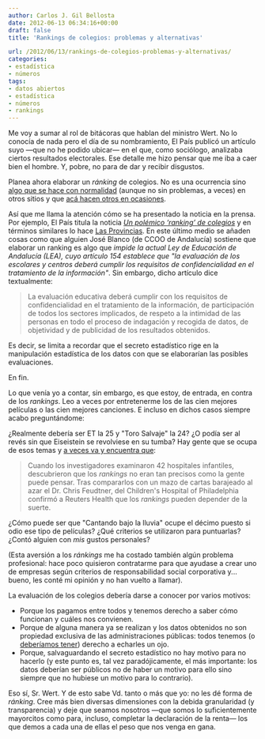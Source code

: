 ```yaml
---
author: Carlos J. Gil Bellosta
date: 2012-06-13 06:34:16+00:00
draft: false
title: 'Rankings de colegios: problemas y alternativas'

url: /2012/06/13/rankings-de-colegios-problemas-y-alternativas/
categories:
- estadística
- números
tags:
- datos abiertos
- estadística
- números
- rankings
---
```


Me voy a sumar al rol de bitácoras que hablan del ministro Wert. No lo conocía de nada pero el día de su nombramiento, El País publicó un artículo suyo —que no he podido ubicar— en el que, como sociólogo, analizaba ciertos resultados electorales. Ese detalle me hizo pensar que me iba a caer bien el hombre. Y, pobre, no para de dar y recibir disgustos.

Planea ahora elaborar un _ránking_ de colegios. No es una ocurrencia sino [algo que se hace con normalidad](http://www.psk12.com/rating/USindexphp/STATE_NY.html) (aunque no sin problemas, a veces) en otros sitios y que [acá hacen otros en ocasiones](http://www.elmundo.es/especiales/2011/02/valencia/50colegios/index.html).

Así que me llama la atención cómo se ha presentado la noticia en la prensa. Por ejemplo, El País titula la noticia _[Un polémico ‘ranking’ de colegios](http://sociedad.elpais.com/sociedad/2012/06/08/actualidad/1339177520_891364.html)_ y en términos similares lo hace [Las Provincias](http://www.lasprovincias.es/20120611/comunitatvalenciana/comunitat/ranking-colegios-polemico-wert-201206111320.html). En este último medio se añaden cosas como que alguien José Blanco (de CCOO de Andalucía) sostiene que elaborar un ranking es algo que _impide la actual Ley de Educación de Andalucía (LEA), cuyo artículo 154 establece que "la evaluación de los escolares y centros deberá cumplir los requisitos de confidencialidad en el tratamiento de la información"_. Sin embargo, dicho artículo dice textualmente:


>La evaluación educativa deberá cumplir con los requisitos de confidencialidad en el tratamiento de la información, de participación de todos los sectores implicados, de respeto a la intimidad de las personas en todo el proceso de indagación y recogida de datos, de objetividad y de publicidad de los resultados obtenidos.



Es decir, se limita a recordar que el secreto estadístico rige en la manipulación estadística de los datos con que se elaborarían las posibles evaluaciones.

En fin.

Lo que venía yo a contar, sin embargo, es que estoy, de entrada, en contra de los _rankings_. Leo a veces por entretenerme los de las cien mejores películas o las cien mejores canciones. E incluso en dichos casos siempre acabo preguntándome:


¿Realmente debería ser ET la 25 y "Toro Salvaje" la 24? ¿O podía ser al revés sin que Eiseistein se revolviese en su tumba? Hay gente que se ocupa de esos temas y [a veces va y encuentra que](http://www.fiercehealthcare.com/story/hospital-rankings-mortality-rates-based-chance-study-says/2011-09-07):


>Cuando los investigadores examinaron 42 hospitales infantiles, descubrieron que los _rankings_ no eran tan precisos como la gente puede pensar. Tras compararlos con un mazo de cartas barajeado al azar el Dr. Chris Feudtner, del Children's Hospital of Philadelphia confirmó a Reuters Health que los _rankings_ pueden depender de la suerte.


¿Cómo puede ser que "Cantando bajo la lluvia" ocupe el décimo puesto si odio ese tipo de películas? ¿Qué criterios se utilizaron para puntuarlas? ¿Contó alguien con _mis_ gustos personales?

(Esta aversión a los _ránkings_ me ha costado también algún problema profesional: hace poco quisieron contratarme para que ayudase a crear uno de empresas según criterios de responsabilidad social corporativa y... bueno, les conté mi opinión y no han vuelto a llamar).

La evaluación de los colegios debería darse a conocer por varios motivos:


* Porque los pagamos entre todos y tenemos derecho a saber cómo funcionan y cuáles nos convienen.
* Porque de alguna manera ya se realizan y los datos obtenidos no son propiedad exclusiva de las administraciones públicas: todos tenemos (o [deberíamos tener](http://www.datanalytics.com/blog/tag/datos-abiertos/)) derecho a echarles un ojo.
* Porque, salvaguardando el secreto estadístico no hay motivo para no hacerlo (y este punto es, tal vez paradójicamente, el más importante: los datos deberían ser públicos no de haber un motivo para ello sino siempre que no hubiese un motivo para lo contrario).


Eso sí, Sr. Wert. Y de esto sabe Vd. tanto o más que yo: no les dé forma de _ránking_. Cree más bien diversas dimensiones con la debida granularidad (y transparencia) y deje que seamos nosotros —que somos lo suficientemente mayorcitos como para, incluso, completar la declaración de la renta— los que demos a cada una de ellas el peso que nos venga en gana.
